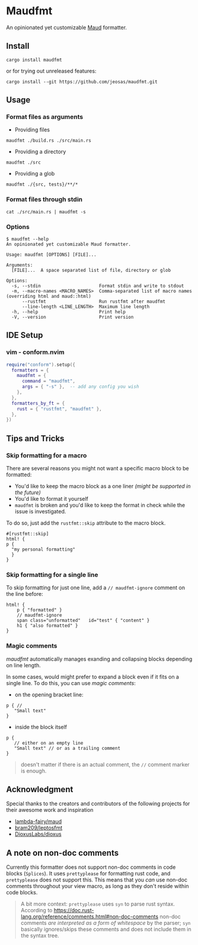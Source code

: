 # Maudfmt

An opinionated yet customizable [Maud](https://github.com/lambda-fairy/maud) formatter.

## Install

`cargo install maudfmt`

or for trying out unreleased features:

`cargo install --git https://github.com/jeosas/maudfmt.git`

## Usage

### Format files as arguments

- Providing files

```
maudfmt ./build.rs ./src/main.rs
```

- Providing a directory

```
maudfmt ./src
```

- Providing a glob

```
maudfmt ./{src, tests}/**/*
```

### Format files through stdin

```
cat ./src/main.rs | maudfmt -s
```

### Options

<!-- help start -->

```console
$ maudfmt --help
An opinionated yet customizable Maud formatter.

Usage: maudfmt [OPTIONS] [FILE]...

Arguments:
  [FILE]...  A space separated list of file, directory or glob

Options:
  -s, --stdin                      Format stdin and write to stdout
  -m, --macro-names <MACRO_NAMES>  Comma-separated list of macro names (overriding html and maud::html)
      --rustfmt                    Run rustfmt after maudfmt
      --line-length <LINE_LENGTH>  Maximum line length
  -h, --help                       Print help
  -V, --version                    Print version
```

<!-- help end -->

## IDE Setup

### vim - conform.nvim

```lua
require("conform").setup({
  formatters = {
    maudfmt = {
      command = "maudfmt",
      args = { "-s" },  -- add any config you wish
    },
  },
  formatters_by_ft = {
    rust = { "rustfmt", "maudfmt" },
  },
})
```

## Tips and Tricks

### Skip formatting for a macro

There are several reasons you might not want a specific macro block to be formatted:

- You'd like to keep the macro block as a one liner _(might be supported in the future)_
- You'd like to format it yourself
- `maudfmt` is broken and you'd like to keep the format in check while the issue is investigated.

To do so, just add the `rustfmt::skip` attribute to the macro block.

```
#[rustfmt::skip]
html! {
p {
  "my personal formatting"
  }
}
```

### Skip formatting for a single line

To skip formatting for just one line, add a `// maudfmt-ignore` comment on the line before:

```
html! {
    p { "formatted" }
    // maudfmt-ignore
    span class="unformatted"   id="test" { "content" }
    h1 { "also formatted" }
}
```

### Magic comments

_maudfmt_ automatically manages exanding and collapsing blocks depending on line length.

In some cases, would might prefer to expand a block even if it fits on a single line.
To do this, you can use _magic comments_:

- on the opening bracket line:

```
p { //
   "Small text"
}
```

- inside the block itself

```
p {
   // either on an empty line
   "Small text" // or as a trailing comment
}
```

> doesn't matter if there is an actual comment, the `//` comment marker is enough.

## Acknowledgment

Special thanks to the creators and contributors of the following projects for their awesome work and inspiration

- [lambda-fairy/maud](https://github.com/lambda-fairy/maud)
- [bram209/leptosfmt](https://github.com/bram209/leptosfmt)
- [DioxusLabs/dioxus](https://github.com/DioxusLabs/dioxus)

## A note on non-doc comments

Currently this formatter does not support non-doc comments in code blocks (`Splices`).
It uses `prettyplease` for formatting rust code, and `prettyplease` does not support this.
This means that you _can_ use non-doc comments throughout your view macro, as long as they don't reside within code blocks.

> A bit more context: `prettyplease` uses `syn` to parse rust syntax. According to https://doc.rust-lang.org/reference/comments.html#non-doc-comments
> non-doc comments _are interpreted as a form of whitespace_ by the parser; `syn` basically ignores/skips these comments and does not include them in the syntax tree.

